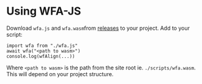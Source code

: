 # Using WFA-JS

Download `wfa.js` and `wfa.wasm`from [releases](https://git.tronnet.net/tronnet/WFA-JS/releases) to your project. Add to your script:

```
import wfa from "./wfa.js"
await wfa("<path to wasm>")
console.log(wfAlign(...))
```

Where `<path to wasm>` is the path from the site root ie. `./scripts/wfa.wasm`. This will depend on your project structure.